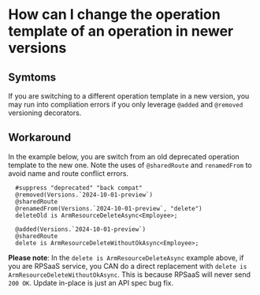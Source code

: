 # How can I change the operation template of an operation in newer versions

## Symtoms

If you are switching to a different operation template in a new version, you may run into compliation errors if you only leverage `@added` and `@removed` versioning decorators.

## Workaround

In the example below, you are switch from an old deprecated operation template to the new one. Note the uses of `@sharedRoute` and `renamedFrom` to avoid name and route conflict errors.

```typespec
  #suppress "deprecated" "back compat"
  @removed(Versions.`2024-10-01-preview`)
  @sharedRoute
  @renamedFrom(Versions.`2024-10-01-preview`, "delete")
  deleteOld is ArmResourceDeleteAsync<Employee>;

  @added(Versions.`2024-10-01-preview`)
  @sharedRoute
  delete is ArmResourceDeleteWithoutOkAsync<Employee>;
```

**Please note**: In the `delete is ArmResourceDeleteAsync` example above, if you are RPSaaS service, you CAN do a direct replacement with `delete is ArmResourceDeleteWithoutOkAsync`. This is because RPSaaS will never send `200 OK`. Update in-place is just an API spec bug fix.
